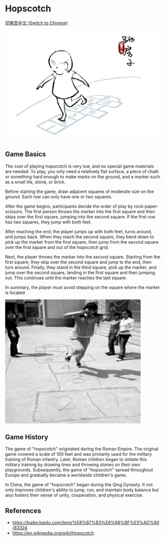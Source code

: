 # Hopscotch

[切换至中文 (Switch to Chinese)](../../中文/游戏/跳房子.md)

![center | 500](../../_Images/simple%20hopscotch.png)

## Game Basics

The cost of playing hopscotch is very low, and no special game materials are needed. To play, you only need a relatively flat surface, a piece of chalk or something hard enough to make marks on the ground, and a marker such as a small tile, stone, or brick.

Before starting the game, draw adjacent squares of moderate size on the ground. Each row can only have one or two squares.

After the game begins, participants decide the order of play by rock-paper-scissors. The first person throws the marker into the first square and then skips over the first square, jumping into the second square. If the first row has two squares, they jump with both feet.

After reaching the end, the player jumps up with both feet, turns around, and jumps back. When they reach the second square, they bend down to pick up the marker from the first square, then jump from the second square over the first square and out of the hopscotch grid.

Next, the player throws the marker into the second square. Starting from the first square, they skip over the second square and jump to the end, then turn around. Finally, they stand in the third square, pick up the marker, and jump over the second square, landing in the first square and then jumping out. This continues until the marker reaches the last square.

In summary, the player must avoid stepping on the square where the marker is located.

![center | 500](../../_Images/real%20person%20hopscotch.png)

## Game History

The game of "hopscotch" originated during the Roman Empire. The original game covered a scale of 100 feet and was primarily used for the military training of Roman infantry. Later, Roman children began to imitate this military training by drawing lines and throwing stones on their own playgrounds. Subsequently, the game of "hopscotch" spread throughout Europe and gradually became a worldwide children's game.

In China, the game of "hopscotch" began during the Qing Dynasty. It not only improves children's ability to jump, run, and maintain body balance but also fosters their sense of unity, cooperation, and physical exercise.

## References
- https://baike.baidu.com/item/%E8%B7%B3%E6%88%BF%E5%AD%90/83324
- https://en.wikipedia.org/wiki/Hopscotch